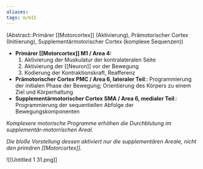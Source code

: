 ```yaml
---
aliases: 
tags: m/m15
---
```

(Abstract::Primärer [[Motorcortex]] (Aktivierung), Prämotorischer Cortex (Initiierung), Supplementärmotorischer Cortex (komplexe Sequenzen))
- **Primärer [[Motorcortex]] M1 / Area 4:**
    1. Aktivierung der Muskulatur der kontralateralen Seite
    2. Aktivierung der [[Neuron]] vor der Bewegung
    3. Kodierung der Kontraktionskraft, Reafferenz
- **Prämotorischer Cortex PMC / Area 6, lateraler Teil**:: Programmierung der initialen Phase der Bewegung; Orientierung des Körpers zu einem Ziel und Körperhaltung
- **Supplementärmotorischer Cortex SMA / Area 6, medialer Teil**:: Programmierung der sequentiellen Abfolge der Bewegungskomponenten

*Komplexere motorische Programme erhöhen die Durchblutung im supplementär-motorrischen Areal.*

*Die bloße Vorstellung dessen aktiviert nur die supplementären Areale, nicht den primären [[Motorcortex]].*


![[Untitled 1 31.png]]
